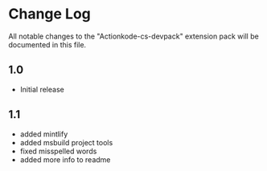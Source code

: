 # Change Log  

All notable changes to the "Actionkode-cs-devpack" extension pack will be documented in this file.  

## 1.0  
- Initial release  

## 1.1
- added mintlify
- added msbuild project tools 
- fixed misspelled words
- added more info to readme 
